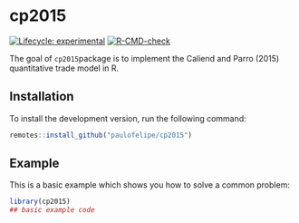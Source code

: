 
# cp2015

<!-- badges: start -->
[![Lifecycle: experimental](https://img.shields.io/badge/lifecycle-experimental-orange.svg)](https://lifecycle.r-lib.org/articles/stages.html#experimental)
[![R-CMD-check](https://github.com/paulofelipe/cp2015/workflows/R-CMD-check/badge.svg)](https://github.com/paulofelipe/cp2015/actions)
<!-- badges: end -->

The goal of `cp2015`package is to implement the Caliend and Parro (2015) quantitative trade model in R.

## Installation

To install the development version, run the following command:

``` r
remotes::install_github("paulofelipe/cp2015")
```

## Example

This is a basic example which shows you how to solve a common problem:

``` r
library(cp2015)
## basic example code
```

